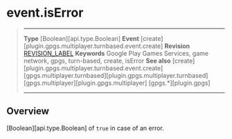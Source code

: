 # event.isError

> --------------------- ------------------------------------------------------------------------------------------
> __Type__              [Boolean][api.type.Boolean]
> __Event__             [create][plugin.gpgs.multiplayer.turnbased.event.create]
> __Revision__          [REVISION_LABEL](REVISION_URL)
> __Keywords__          Google Play Games Services, game network, gpgs, turn-based, create, isError
> __See also__          [create][plugin.gpgs.multiplayer.turnbased.event.create]
>						[gpgs.multiplayer.turnbased][plugin.gpgs.multiplayer.turnbased]
>						[gpgs.multiplayer][plugin.gpgs.multiplayer]
>                       [gpgs.*][plugin.gpgs]
> --------------------- ------------------------------------------------------------------------------------------

## Overview

[Boolean][api.type.Boolean] of `true` in case of an error.